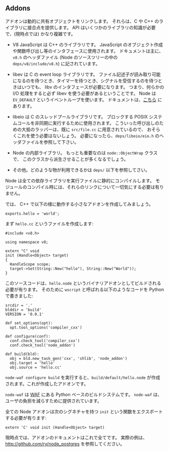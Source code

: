 ## Addons

<!--
Addons are dynamically linked shared objects. They can provide glue to C and
C++ libraries. The API (at the moment) is rather complex, involving
knowledge of several libraries:
-->
アドオンは動的に共有オブジェクトをリンクします。
それらは、C や C++ のライブラリに接合点を提供します。
API はいくつかのライブラリの知識が必要で、(現時点では) かなり複雑です。

<!--
 - V8 JavaScript, a C++ library. Used for interfacing with JavaScript:
   creating objects, calling functions, etc.  Documented mostly in the
   `v8.h` header file (`deps/v8/include/v8.h` in the Node source tree).
-->
 - V8 JavaScript は C++ のライブラリです。
   JavaScript のオブジェクト作成や関数呼び出し等のインタフェースに使用されます。
   ドキュメントは主に、`v8.h` のヘッダファイル
   (Node のソースツリーの中の `deps/v8/include/v8.h`) に記されています。

<!--
 - libev, C event loop library. Anytime one needs to wait for a file
   descriptor to become readable, wait for a timer, or wait for a signal to
   received one will need to interface with libev.  That is, if you perform
   any I/O, libev will need to be used.  Node uses the `EV_DEFAULT` event
   loop.  Documentation can be found http:/cvs.schmorp.de/libev/ev.html[here].
-->
 - libev は C の event loop ライブラリです。
   ファイル記述子が読み取り可能になるのを待つとき、タイマーを待つとき、シグナルを受信するのを待つときはいつでも、
   libv のインタフェースが必要になります。
   つまり、何らかの I/O 処理をすると必ず libev を使う必要があるということです。
   Node は `EV_DEFAULT` というイベントループを使います。
   ドキュメントは、[こちら](http:/cvs.schmorp.de/libev/ev.html) にあります。

<!--
 - libeio, C thread pool library. Used to execute blocking POSIX system
   calls asynchronously. Mostly wrappers already exist for such calls, in
   `src/file.cc` so you will probably not need to use it. If you do need it,
   look at the header file `deps/libeio/eio.h`.
-->
 - libeio は C のスレッドプールライブラリです。
   ブロックする POSIX システムコールを非同期に実行するために使用されます。
   こういった呼び出しのための大抵のラッパーは、既に `src/file.cc` に用意されているので、
   おそらくこれを使う必要はないしょう。
   必要になったら、`deps/libeio/eio.h` のヘッダファイルを参照して下さい。

<!--
 - Internal Node libraries. Most importantly is the `node::ObjectWrap`
   class which you will likely want to derive from.
-->
 - Node の内部ライブラリ。
   もっとも重要なのは `node::ObjectWrap` クラスで、
   このクラスから派生させることが多くなるでしょう。

<!--
 - Others. Look in `deps/` for what else is available.
-->
 - その他。どのような物が利用できるかは `deps/` 以下を参照してさい。

<!--
Node statically compiles all its dependencies into the executable. When
compiling your module, you don't need to worry about linking to any of these
libraries.
-->
Node は全ての依存ライブラリを実行ファイルに静的にコンパイルします。
モジュールのコンパイル時には、それらのリンクについて一切気にする必要は有りません。

<!--
To get started let's make a small Addon which does the following except in
C++:
-->
では、 C++ で以下の様に動作する小さなアドオンを作成してみましょう。

    exports.hello = 'world';

<!--
To get started we create a file `hello.cc`:
-->
まず `hello.cc` というファイルを作成します:


    #include <v8.h>

    using namespace v8;

    extern "C" void
    init (Handle<Object> target) 
    {
      HandleScope scope;
      target->Set(String::New("hello"), String::New("World"));
    }

<!--
This source code needs to be built into `hello.node`, the binary Addon. To
do this we create a file called `wscript` which is python code and looks
like this:
-->
このソースコードは、`hello.node` というバイナリアドオンとしてビルドされる必要が有ります。
そのために `wscript` と呼ばれる以下のようなコードを Python で書きました:

    srcdir = '.'
    blddir = 'build'
    VERSION = '0.0.1'

    def set_options(opt):
      opt.tool_options('compiler_cxx')

    def configure(conf):
      conf.check_tool('compiler_cxx')
      conf.check_tool('node_addon')

    def build(bld):
      obj = bld.new_task_gen('cxx', 'shlib', 'node_addon')
      obj.target = 'hello'
      obj.source = 'hello.cc'

<!--
Running `node-waf configure build` will create a file
`build/default/hello.node` which is our Addon.
-->
`node-waf configure build` を実行すると、`build/default/hello.node` が作成されます。これが作成したアドオンです。

<!--
`node-waf` is just http://code.google.com/p/waf/[WAF], the python-based build system. `node-waf` is
provided for the ease of users.
-->
`node-waf` は [WAF](http://code.google.com/p/waf/) にある Python ベースのビルドシステムです。
`node-waf` は、ユーザの負担を減らすために提供されています。

<!--
All Node addons must export a function called `init` with this signature:
-->
全ての Node アドオンは次のシグネチャを持つ `init` という関数をエクスポートする必要が有ります:

    extern 'C' void init (Handle<Object> target)

<!--
For the moment, that is all the documentation on addons. Please see
<http://github.com/ry/node_postgres> for a real example.
-->
現時点では、アドオンのドキュメントはこれで全てです。
実際の例は、<http://github.com/ry/node_postgres> を参照してください。
